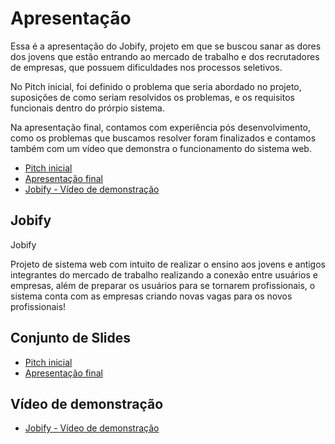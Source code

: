 # Apresentação

Essa é a apresentação do Jobify, projeto em que se buscou sanar as dores dos jovens que estão entrando ao mercado de trabalho e dos recrutadores de empresas, que possuem dificuldades nos processos seletivos.

No Pitch inicial, foi definido o problema que seria abordado no projeto, suposições de como seriam resolvidos os problemas, e os requisitos funcionais dentro do prórpio sistema.

Na apresentação final, contamos com experiência pós desenvolvimento, como os problemas que buscamos resolver foram finalizados e contamos também com um vídeo que demonstra o funcionamento do sistema web.

* [Pitch inicial](./Apresentacao1_Jobify.pdf)
* [Apresentação final](./Apresentacao_Final%20-%20Jobify.pdf)
* [Jobify - Vídeo de demonstração](https://drive.google.com/file/d/1H4Wcfs3KW0FE6DJowubi-g8USrIBblIj/view?usp=sharing)

## Jobify

Jobify

Projeto de sistema web com intuito de realizar o ensino aos jovens e antigos integrantes do mercado de trabalho realizando a conexão entre usuários e empresas, além de preparar os usuários para se tornarem profissionais, o sistema conta com as empresas criando novas vagas para os novos profissionais!

## Conjunto de Slides

* [Pitch inicial](./Apresentacao1_Jobify.pdf)
* [Apresentação final](./Apresentacao_Final%20-%20Jobify.pdf)

## Vídeo de demonstração

* [Jobify - Vídeo de demonstração](https://drive.google.com/file/d/1H4Wcfs3KW0FE6DJowubi-g8USrIBblIj/view?usp=sharing)

